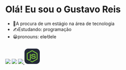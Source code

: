


# Olá! Eu sou o Gustavo Reis
- 🥇A procura de um estágio na área de tecnologia
- ✍Estudando: programação
- 😀pronouns: ele⁄dele
  
## 

<div>
  <a href = "mailto:gustavosilvadosreiz64@gmail.com"><img src="https://img.shields.io/badge/-Gmail-%23333?style=for-the-badge&logo=gmail&logoColor=white" target="_blank"></a>
  <a href="www.linkedin.com/in/gustavo-reis-9a3646346" target="_blank"><img src="https://img.shields.io/badge/-LinkedIn-%230077B5?style=for-the-badge&logo=linkedin&logoColor=white" target="_blank"></a>
  <a href="55119560373"><img src="https://img.shields.io/badge/WhatsApp-25D366?style=for-the-badge&logo=whatsapp&logoColor=white">
  <img src="./NodeJS-Dark.svg" width="48"> 
</div>

